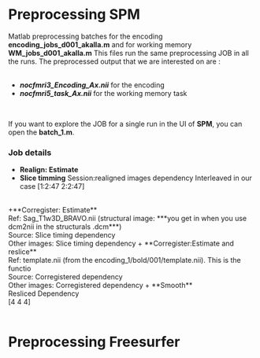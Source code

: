 # Preprocessing SPM
Matlab preprocessing batches for the encoding **encoding_jobs_d001_akalla.m** and for working memory **WM_jobs_d001_akalla.m**
This files run the same preprocessing JOB in all the runs. The preprocessed output that we are interested on are :  
<br/>
+ ***nocfmri3_Encoding_Ax.nii*** for the encoding
+ ***nocfmri5_task_Ax.nii*** for the working memory task
<br/>

If you want to explore the JOB for a single run in the UI of **SPM**, you can open the **batch_1.m**.

### Job details
+ **Realign: Estimate**
+ **Slice timming**
Session:realigned images dependency
Interleaved in our case [1:2:47 2:2:47]
<br/>
+**Corregister: Estimate**
<br/>
Ref: Sag_T1w3D_BRAVO.nii (structural image: ***you get in when you use dcm2nii in the structurals .dcm***)
<br/>
Source: Slice timing dependency
<br/>
Other images: Slice timing dependency
+ **Corregister:Estimate and reslice**
<br/>
Ref: template.nii (from the encoding_1/bold/001/template.nii). This is the functio
<br/>
Source: Corregistered dependency
<br/>
Other images: Corregistered dependency
+ **Smooth**
<br/>
Resliced Dependency
<br/>
[4 4 4]


<br/>
<br/>

# Preprocessing Freesurfer









